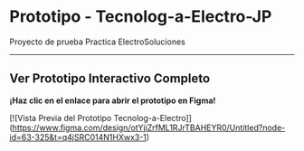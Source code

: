 # Prototipo - Tecnolog-a-Electro-JP

Proyecto de prueba Practica ElectroSoluciones

---

## Ver Prototipo Interactivo Completo

**¡Haz clic en el enlace para abrir el prototipo en Figma!**

[![Vista Previa del Prototipo Tecnolog-a-Electro]] (https://www.figma.com/design/otYjiZrfML1RJrTBAHEYR0/Untitled?node-id=63-325&t=q4jSRC014N1HXwx3-1)

